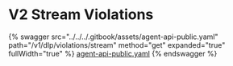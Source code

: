 # V2 Stream Violations

{% swagger src="../../../.gitbook/assets/agent-api-public.yaml" path="/v1/dlp/violations/stream" method="get" expanded="true" fullWidth="true" %}
[agent-api-public.yaml](../../../.gitbook/assets/agent-api-public.yaml)
{% endswagger %}
